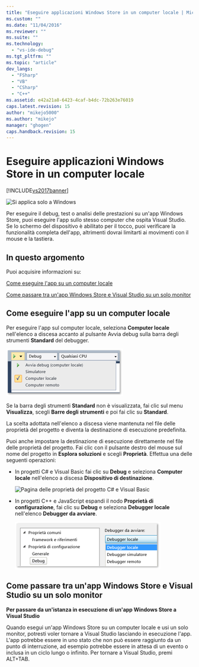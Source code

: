 ```yaml
---
title: "Eseguire applicazioni Windows Store in un computer locale | Microsoft Docs"
ms.custom: ""
ms.date: "11/04/2016"
ms.reviewer: ""
ms.suite: ""
ms.technology: 
  - "vs-ide-debug"
ms.tgt_pltfrm: ""
ms.topic: "article"
dev_langs: 
  - "FSharp"
  - "VB"
  - "CSharp"
  - "C++"
ms.assetid: e42a21a8-6423-4caf-b4dc-72b263e76019
caps.latest.revision: 15
author: "mikejo5000"
ms.author: "mikejo"
manager: "ghogen"
caps.handback.revision: 15
---
```

# Eseguire applicazioni Windows Store in un computer locale
[!INCLUDE[vs2017banner](../code-quality/includes/vs2017banner.md)]

![Si applica solo a Windows](~/docs/debugger/media/windows_only_content.png "windows\_only\_content")  
  
 Per eseguire il debug, test o analisi delle prestazioni su un'app Windows Store, puoi eseguire l'app sullo stesso computer che ospita Visual Studio.  Se lo schermo del dispositivo è abilitato per il tocco, puoi verificare la funzionalità completa dell'app, altrimenti dovrai limitarti ai movimenti con il mouse e la tastiera.  
  
##  <a name="BKMK_In_this_topic"></a> In questo argomento  
 Puoi acquisire informazioni su:  
  
 [Come eseguire l'app su un computer locale](#BKMK_How_to_run_on_a_local_machine)  
  
 [Come passare tra un'app Windows Store e Visual Studio su un solo monitor](#BKMK_How_to_switch_between_a_Windows_Store_app_and_Visual_Studio_on_a_single_monitor)  
  
##  <a name="BKMK_How_to_run_on_a_local_machine"></a> Come eseguire l'app su un computer locale  
 Per eseguire l'app sul computer locale, seleziona **Computer locale** nell'elenco a discesa accanto al pulsante Avvia debug sulla barra degli strumenti **Standard** del debugger.  
  
 ![Effettuare l'esecuzione nel computer locale](../debugger/media/vsrun_f5_local.png "VSRUN\_F5\_Local")  
  
 Se la barra degli strumenti **Standard** non è visualizzata, fai clic sul menu **Visualizza**, scegli **Barre degli strumenti** e poi fai clic su **Standard**.  
  
 La scelta adottata nell'elenco a discesa viene mantenuta nel file delle proprietà del progetto e diventa la destinazione di esecuzione predefinita.  
  
 Puoi anche impostare la destinazione di esecuzione direttamente nel file delle proprietà del progetto.  Fai clic con il pulsante destro del mouse sul nome del progetto in **Esplora soluzioni** e scegli **Proprietà**.  Effettua una delle seguenti operazioni:  
  
-   In progetti C\# e Visual Basic fai clic su **Debug** e seleziona **Computer locale** nell'elenco a discesa **Dispositivo di destinazione**.  
  
     ![Pagina delle proprietà del progetto C&#35; e Visual Basic](~/docs/debugger/media/vsrun_cs_vb_projprop_local.png "VSRUN\_CS\_VB\_ProjProp\_Local")  
  
-   In progetti C\+\+ e JavaScript espandi il nodo **Proprietà di configurazione**, fai clic su **Debug** e seleziona **Debugger locale** nell'elenco **Debugger da avviare**.  
  
     ![Pagina delle proprietà del progetto C&#43;&#43; e JavaScript](../debugger/media/vsrun_cpp_js_projprop_local.png "VSRUN\_CPP\_JS\_ProjProp\_Local")  
  
##  <a name="BKMK_How_to_switch_between_a_Windows_Store_app_and_Visual_Studio_on_a_single_monitor"></a> Come passare tra un'app Windows Store e Visual Studio su un solo monitor  
 **Per passare da un'istanza in esecuzione di un'app Windows Store a Visual Studio**  
  
 Quando esegui un'app Windows Store su un computer locale e usi un solo monitor, potresti voler tornare a Visual Studio lasciando in esecuzione l'app.  L'app potrebbe essere in uno stato che non può essere raggiunto da un punto di interruzione, ad esempio potrebbe essere in attesa di un evento o inclusa in un ciclo lungo o infinito.  Per tornare a Visual Studio, premi ALT\+TAB.